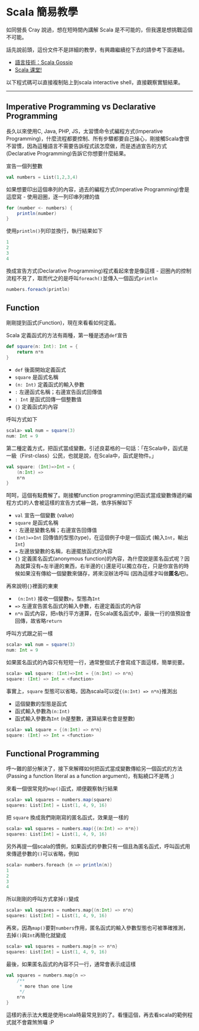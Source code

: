 # Scala 簡易教學 #

如同營長 Cray 說過，想在短時間內講解 Scala 是不可能的，但我還是想挑戰這個不可能。

話先說前頭，這份文件不是詳細的教學，有興趣繼續挖下去的請參考下面連結。

- [語言技術：Scala Gossip](http://openhome.cc/Gossip/Scala/)
- [Scala 课堂!](https://twitter.github.io/scala_school/zh_cn/)

以下程式碼可以直接複制貼上到scala interactive shell，直接觀察實驗結果。
___
## Imperative Programming vs Declarative Programming ##

長久以來使用C, Java, PHP, JS，太習慣命令式編程方式(Imperative Programming)，什麼流程都要控制、所有步驟都要自己操心，剛接觸Scala會很不習慣，因為這種語言不需要告訴程式該怎麼做，而是透過宣告的方式(Declarative Programming)告訴它你想要什麼結果。

宣告一個列整數

```scala
val numbers = List(1,2,3,4)
```

如果想要印出這個串列的內容，過去的編程方式(Imperative Programming)會是這麼寫 - 使用迴圈，逐一列印串列裡的值

```scala
for (number <- numbers) {
    println(number)
}
```

使用```println()```列印並換行，執行結果如下
```scala
1
2
3
4
```

換成宣告方式(Declarative Programming)程式看起來會是像這樣 - 迴圈內的控制流程不見了，取而代之的是呼叫```foreach()```並傳入一個函式```println```

```scala
numbers.foreach(println)
```

## Function ##

剛剛提到函式(Function)，現在來看看如何定義。

Scala 定義函式的方法有兩種，第一種是透過```def```宣告

```scala
def square(n: Int): Int = {
    return n*n
}
```

- ```def``` 後面開始定義函式
- ```square``` 是函式名稱
- ```(n: Int)``` 定義函式的輸入參數
- ```:``` 左邊函式名稱；右邊宣告函式回傳值
- ```: Int``` 是函式回傳一個整數值
- ```{}``` 定義函式的內容

呼叫方式如下

```scala
scala> val num = square(3)
num: Int = 9
```

第二種定義方式，把函式當成變數。引述良葛格的一句話：「在Scala中，函式是一級（First-class）公民，也就是說，在Scala中，函式是物件。」

```scala
val square: (Int)=>Int = {
    (n:Int) =>
    n*n
}
```

呵呵，這個有點費解了。剛接觸function programming(把函式當成變數傳遞的編程方式)的人會被這樣的宣告方式嚇一跳，依序拆解如下

- ```val``` 宣告一個變數 (value)
- ```square``` 是函式名稱
- ```:``` 左邊是變數名稱；右邊宣告回傳值
- ```(Int)=>Int``` 回傳值的型態(type)，在這個例子中是一個函式 (輸入```Int```，輸出```Int```)
- ```=``` 左邊放變數的名稱，右邊擺放函式的內容
- ```{}``` 定義匿名函式(anonymous function)的內容，為什麼說是匿名函式呢？因為就算沒有```=```左半邊的東西，右半邊的```{}```還是可以獨立存在，只是你宣告的時候如果沒有傳給一個變數來儲存，將來沒辦法呼叫 (因為這樣才叫做**匿名**吧)。

再來說明```{}```裡面的東東
- ``` (n:Int)``` 接收一個變數```n```，型態為```Int```
- ```=>``` 左邊宣告匿名函式的輸入參數，右邊定義函式的內容
- ```n*n``` 函式內容，把```n```執行平方運算，在Scala匿名函式中，最後一行的值預設會回傳，故省略```return```

呼叫方式跟之前一樣

```scala
scala> val num = square(3)
num: Int = 9
```

如果匿名函式的內容只有短短一行，通常整個式子會寫成下面這樣，簡單扼要。

```scala
scala> val square: (Int)=>Int = {(n:Int) => n*n}
square: (Int) => Int = <function>
```

事實上，```square``` 型態可以省略，因為scala可以從```{(n:Int) => n*n}```推測出
- 這個變數的型態是函式
- 函式輸入參數為```(n:Int)```
- 函式輸入參數為```Int``` (n是整數，運算結果也會是整數)

```scala
scala> val square = {(n:Int) => n*n}
square: (Int) => Int = <function>
```

## Functional Programming ##

呼～難的部分解決了，接下來解釋如何把函式當成變數傳給另一個函式的方法(Passing a function literal as a function argument)，有點繞口不是嗎 ;)

來看一個很常見的```map()```函式，順便觀察執行結果
```scala
scala> val squares = numbers.map(square)
squares: List[Int] = List(1, 4, 9, 16)
```

把 ```square``` 換成我們剛剛寫的匿名函式，效果是一樣的
```scala
scala> val squares = numbers.map({(n:Int) => n*n})
squares: List[Int] = List(1, 4, 9, 16)
```

另外再提一個scala的慣例，如果函式的參數只有一個且為匿名函式，呼叫函式用來傳遞參數的```()```可以省略，例如

```scala
scala> numbers.foreach {n => println(n)}
1
2
3
4
```

所以剛剛的呼叫方式拿掉```()```變成

```scala
scala> val squares = numbers.map{(n:Int) => n*n}
squares: List[Int] = List(1, 4, 9, 16)
```

再來，因為```map()```要對```numbers```作用，匿名函式的輸入參數型態也可被準確推測，去掉```()```與```Int```再簡化就變成

```scala
scala> val squares = numbers.map{n => n*n}
squares: List[Int] = List(1, 4, 9, 16)
```

最後，如果匿名函式的內容不只一行，通常會表示成這樣

```scala
val squares = numbers.map{n =>
    /**
     * more than one line
     */
    n*n
}
```

這樣的表示法大概是使用scala時最常見到的了。看懂這個，再去看scala的範例程式就不會霧煞煞囉 :P
